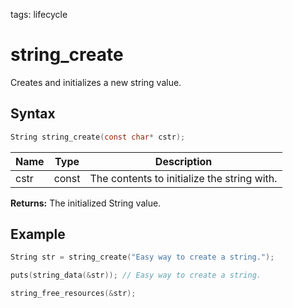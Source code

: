 tags: lifecycle

# string_create

Creates and initializes a new string value.

## Syntax

```c
String string_create(const char* cstr);
```

| Name | Type | Description |
| --- | --- | --- |
| cstr | const | The contents to initialize the string with. |

**Returns:** The initialized String value.

## Example

```c
String str = string_create("Easy way to create a string.");

puts(string_data(&str)); // Easy way to create a string.

string_free_resources(&str);
```